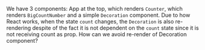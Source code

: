 We have 3 components: App at the top, which renders `Counter`, which renders `BigCountNumber` and a simple `Decoration` component. Due to how React works, when the state `count` changes, the `Decoration` is also re-rendering despite of the fact it is not dependent on the `count` state since it is not receiving count as prop.
How can we avoid re-render of Decoration component?
